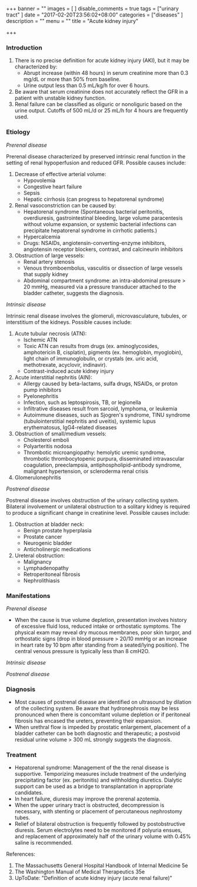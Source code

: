 +++
banner = ""
images = [
]
disable_comments = true
tags = ["urinary tract"
]
date = "2017-02-20T23:56:02+08:00"
categories = ["diseases"
]
description = ""
menu = ""
title = "Acute kidney injury"

+++
### Introduction
1. There is no precise definition for acute kidney injury (AKI), but it may be characterized by:
    - Abrupt increase (within 48 hours) in serum creatinine more than 0.3 mg/dL or more than 50% from baseline.
    - Urine output less than 0.5 mL/kg/h for over 6 hours.
2. Be aware that serum creatinine does not accurately reflect the GFR in a patient with unstable kidney function.
3. Renal failure can be classified as oliguric or nonoliguric based on the urine output. Cutoffs of 500 mL/d or 25 mL/h for 4 hours are frequently used.
<!--more-->

### Etiology
_Prerenal disease_

Prerenal disease characterized by preserved intrinsic renal function in the setting of renal hypoperfusion and reduced GFR. Possible causes include:

1. Decrease of effective arterial volume:
    - Hypovolemia
    - Congestive heart failure
    - Sepsis
    - Hepatic cirrhosis (can progress to hepatorenal syndrome)
2. Renal vasoconstriction can be caused by:
    - Hepatorenal syndrome (Spontaneous bacterial peritonitis, overdiuresis, gastrointestinal bleeding, large volume paracentesis without volume expansion, or systemic bacterial infections can precipitate hepatorenal syndrome in cirrhotic patients.)
    - Hypercalcemia
    - Drugs: NSAIDs, angiotensin-converting-enzyme inhibitors, angiotensin receptor blockers, contrast, and calcineurin inhibitors
3. Obstruction of large vessels:
    - Renal artery stenosis
    - Venous thromboembolus, vasculitis or dissection of large vessels that supply kidney
    - Abdominal compartment syndrome: an intra-abdominal pressure > 20 mmHg, measured via a pressure transducer attached to the bladder catheter, suggests the diagnosis.

_Intrinsic disease_

Intrinsic renal disease involves the glomeruli, microvasculature, tubules, or interstitium of the kidneys. Possible causes include:

1. Acute tubular necrosis (ATN):
    - Ischemic ATN
    - Toxic ATN can results from drugs (ex. aminoglycosides, amphotericin B, cisplatin), pigments (ex. hemoglobin, myoglobin), light chain of immunoglobulin, or crystals (ex. uric acid, methotrexate, acyclovir, indinavir).
    - Contrast-induced acute kidney injury
2. Acute interstitial nephritis (AIN):
    - Allergy caused by beta-lactams, sulfa drugs, NSAIDs, or proton pump inhibitors
    - Pyelonephritis
    - Infection, such as leptospirosis, TB, or legionella
    - Infiltrative diseases result from sarcoid, lymphoma, or leukemia
    - Autoimmune diseases, such as Sjogren's syndrome, TINU syndrome (tubulointerstitial nephritis and uveitis), systemic lupus erythematosus, IgG4-related diseases
3. Obstruction of small/medium vessels:
    - Cholesterol emboli
    - Polyarteritis nodosa
    - Thrombotic microangiopathy: hemolytic uremic syndrome, thrombotic thrombocytopenic purpura, disseminated intravascular coagulation, preeclampsia, antiphospholipid-antibody syndrome, malignant hypertension, or scleroderma renal crisis
4. Glomerulonephritis

_Postrenal disease_

Postrenal disease involves obstruction of the urinary collecting system. Bilateral involvement or unilateral obstruction to a solitary kidney is required to produce a significant change in creatinine level. Possible causes include:

1. Obstruction at bladder neck:
    - Benign prostate hyperplasia
    - Prostate cancer
    - Neurogenic bladder
    - Anticholinergic medications
2. Ureteral obstruction:
    - Malignancy
    - Lymphadenopathy
    - Retroperitoneal fibrosis
    - Nephrolithiasis

### Manifestations
_Prerenal disease_

- When the cause is true volume depletion, presentation involves history of excessive fluid loss, reduced intake or orthostatic symptoms. The physical exam may reveal dry mucous membranes, poor skin turgor, and orthostatic signs (drop in blood pressure > 20/10 mmHg or an increase in heart rate by 10 bpm after standing from a seated/lying position). The central venous pressure is typically less than 8 cmH2O.

_Intrinsic disease_



_Postrenal disease_



### Diagnosis
- Most causes of postrenal disease are identified on ultrasound by dilation of the collecting system. Be aware that hydronephrosis may be less pronounced when there is concomitant volume depletion or if peritoneal fibrosis has encased the ureters, preventing their expansion.
- When urethral flow is impeded by prostatic enlargement, placement of a bladder catheter can be both diagnostic and therapeutic; a postvoid residual urine volume > 300 mL strongly suggests the diagnosis.

### Treatment
- Hepatorenal syndrome: Management of the the renal disease is supportive. Temporizing measures include treatment of the underlying precipitating factor (ex. peritonitis) and withholding diuretics. Dialytic support can be used as a bridge to transplantation in appropriate candidates.
- In heart failure, diuresis may improve the prerenal azotemia.
- When the upper urinary tract is obstructed, decompression is necessary, with stenting or placement of percutaneous nephrostomy tubes.
- Relief of bilateral obstruction is frequently followed by postobstructive diuresis. Serum electrolytes need to be monitored if polyuria ensues, and replacement of approximately half of the urinary volume with 0.45% saline is recommended.

References:

1. The Massachusetts General Hospital Handbook of Internal Medicine 5e
2. The Washington Manual of Medical Therapeutics 35e
3. UpToDate: "Definition of acute kidney injury (acute renal failure)"
